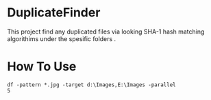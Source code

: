 # DuplicateFinder
This project find any duplicated files via looking SHA-1 hash matching algorithims under the spesific folders .

# How To Use
<code>df -pattern *.jpg -target d:\Images,E:\Images -parallel 5</code>
